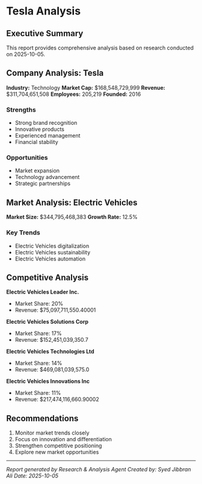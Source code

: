 # Tesla Analysis

## Executive Summary
This report provides comprehensive analysis based on research conducted on 2025-10-05.

## Company Analysis: Tesla

**Industry:** Technology
**Market Cap:** $168,548,729,999
**Revenue:** $311,704,651,508
**Employees:** 205,219
**Founded:** 2016

### Strengths
- Strong brand recognition
- Innovative products
- Experienced management
- Financial stability

### Opportunities
- Market expansion
- Technology advancement
- Strategic partnerships

## Market Analysis: Electric Vehicles

**Market Size:** $344,795,468,383
**Growth Rate:** 12.5%

### Key Trends
- Electric Vehicles digitalization
- Electric Vehicles sustainability
- Electric Vehicles automation

## Competitive Analysis

**Electric Vehicles Leader Inc.**
- Market Share: 20%
- Revenue: $75,097,711,550.40001

**Electric Vehicles Solutions Corp**
- Market Share: 17%
- Revenue: $152,451,039,350.7

**Electric Vehicles Technologies Ltd**
- Market Share: 14%
- Revenue: $469,081,039,575.0

**Electric Vehicles Innovations Inc**
- Market Share: 11%
- Revenue: $217,474,116,660.90002


## Recommendations

1. Monitor market trends closely
2. Focus on innovation and differentiation
3. Strengthen competitive positioning
4. Explore new market opportunities

---
*Report generated by Research & Analysis Agent*
*Created by: Syed Jibbran Ali*
*Date: 2025-10-05*
